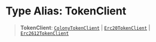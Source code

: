 # Type Alias: TokenClient

> **TokenClient**: [`ColonyTokenClient`](../interfaces/ColonyTokenClient.md) \| [`Erc20TokenClient`](../interfaces/Erc20TokenClient.md) \| [`Erc2612TokenClient`](../interfaces/Erc2612TokenClient.md)

